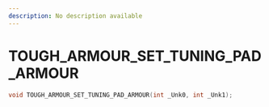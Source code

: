 ```yaml
---
description: No description available 
---
```


# TOUGH_ARMOUR_SET_TUNING_PAD_ARMOUR

```cpp
void TOUGH_ARMOUR_SET_TUNING_PAD_ARMOUR(int _Unk0, int _Unk1);
```